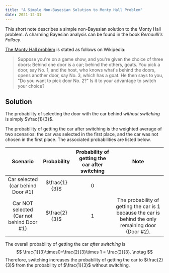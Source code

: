 ```yaml
---
title: "A Simple Non-Bayesian Solution to Monty Hall Problem"
date: 2021-12-31
---
```




This short note describes a simple non-Bayesian solution to the Monty Hall problem. A charming Bayesian analysis can be found in the book *Bernoulli's Fallacy*.

[The Monty Hall problem](https://en.wikipedia.org/wiki/Monty_Hall_problem) is stated as follows on Wikipedia:

> Suppose you're on a game show, and you're given the choice of three doors: Behind one door is a car; behind the others, goats. You pick a door, say No. 1, and the host, who knows what's behind the doors, opens another door, say No. 3, which has a goat. He then says to you, "Do you want to pick door No. 2?" Is it to your advantage to switch your choice?



## Solution

The probability of selecting the door with the car behind *without switching* is simply $\frac{1}{3}$.

The probability of getting the car after switching is the weighted average of two scenarios: the car was selected in the first place, and the car was not chosen in the first place. The associated probabilities are listed below.

|                 Scenario                  |  Probability  | Probability of getting the car after switching |                             Note                             |
| :---------------------------------------: | :-----------: | :--------------------------------------------: | :----------------------------------------------------------: |
|     Car selected (car behind Door #1)     | $\frac{1}{3}$ |                       0                        |                                                              |
| Car NOT selected (Car not behind Door #1) | $\frac{2}{3}$ |                       1                        | The probability of getting the car is $1$ because the car is behind the only remaining door (Door #2). |

The overall probability of getting the car *after switching* is 
$$
\frac{1}{3}\times0+\frac{2}{3}\times 1 = \frac{2}{3}. \notag
$$
Therefore, switching increases the probability of getting the car to $\frac{2}{3}$ from the probability of $\frac{1}{3}$ without switching.